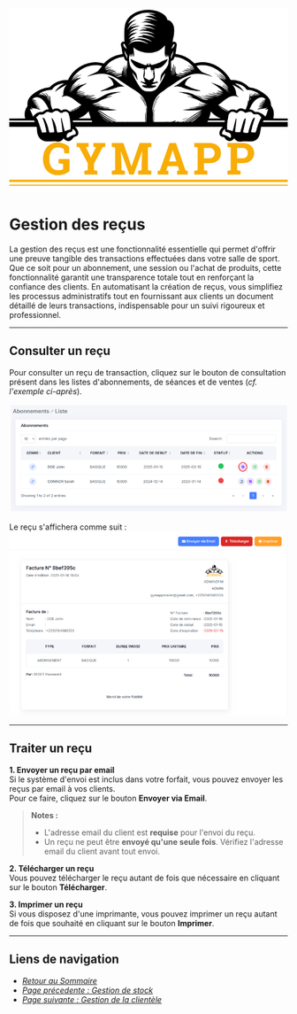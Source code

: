 ![GymApp Logo](/images/logo_md.png "GymApp Logo")  

# Gestion des reçus

La gestion des reçus est une fonctionnalité essentielle qui permet d'offrir une preuve tangible des transactions effectuées dans votre salle de sport. Que ce soit pour un abonnement, une session ou l'achat de produits, cette fonctionnalité garantit une transparence totale tout en renforçant la confiance des clients. En automatisant la création de reçus, vous simplifiez les processus administratifs tout en fournissant aux clients un document détaillé de leurs transactions, indispensable pour un suivi rigoureux et professionnel.

---

## Consulter un reçu

Pour consulter un reçu de transaction, cliquez sur le bouton de consultation présent dans les listes d'abonnements, de séances et de ventes (_cf. l'exemple ci-après_).

![invoice btn](/images/screenshots/invoice/invoice_btn.png "invoice btn")  

Le reçu s'affichera comme suit :  
![invoice](/images/screenshots/invoice/invoice.png "invoice")  

---

## Traiter un reçu

**1. Envoyer un reçu par email**  
Si le système d'envoi est inclus dans votre forfait, vous pouvez envoyer les reçus par email à vos clients.  
Pour ce faire, cliquez sur le bouton **Envoyer via Email**.  

> **Notes :**  
> - L'adresse email du client est **requise** pour l'envoi du reçu.  
> - Un reçu ne peut être **envoyé qu'une seule fois**. Vérifiez l'adresse email du client avant tout envoi.

**2. Télécharger un reçu**  
Vous pouvez télécharger le reçu autant de fois que nécessaire en cliquant sur le bouton **Télécharger**.

**3. Imprimer un reçu**  
Si vous disposez d'une imprimante, vous pouvez imprimer un reçu autant de fois que souhaité en cliquant sur le bouton **Imprimer**.

---
## **Liens de navigation**

- [_Retour au Sommaire_](table.md)  
- [_Page précedente : Gestion de stock_](product.md)   
- [_Page suivante : Gestion de la clientèle_](customer.md) 
